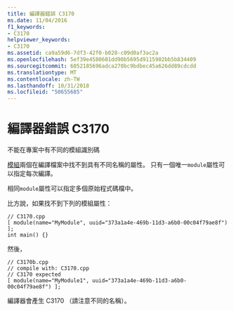 ```yaml
---
title: 編譯器錯誤 C3170
ms.date: 11/04/2016
f1_keywords:
- C3170
helpviewer_keywords:
- C3170
ms.assetid: ca9a59d6-7df3-42f0-b028-c09d0af3ac2a
ms.openlocfilehash: 5ef39e4580601dd90b5695d9115902bb5b834409
ms.sourcegitcommit: 6052185696adca270bc9bdbec45a626dd89cdcdd
ms.translationtype: MT
ms.contentlocale: zh-TW
ms.lasthandoff: 10/31/2018
ms.locfileid: "50655685"
---
```

# <a name="compiler-error-c3170"></a>編譯器錯誤 C3170

不能在專案中有不同的模組識別碼

[模組](../../windows/module-cpp.md)兩個在編譯檔案中找不到具有不同名稱的屬性。 只有一個唯一`module`屬性可以指定每次編譯。

相同`module`屬性可以指定多個原始程式碼檔中。

比方說，如果找不到下列的模組屬性：

```
// C3170.cpp
[ module(name="MyModule", uuid="373a1a4e-469b-11d3-a6b0-00c04f79ae8f") ];
int main() {}
```

然後，

```
// C3170b.cpp
// compile with: C3170.cpp
// C3170 expected
[ module(name="MyModule1", uuid="373a1a4e-469b-11d3-a6b0-00c04f79ae8f") ];
```

編譯器會產生 C3170 （請注意不同的名稱）。